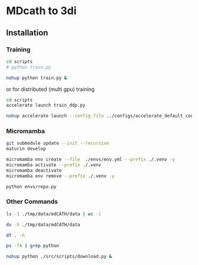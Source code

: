 # MDcath to 3di

## Installation

### Training
```sh
cd scripts
# python train.py

nohup python train.py &
```

or for distributed (multi gpu) training

```sh
cd scripts
accelerate launch train_ddp.py

nohup accelerate launch --config_file ../configs/accelerate_default_config.yaml train_ddp.py &
```


### Micromamba

```sh
git submodule update --init --recursive
maturin develop

micromamba env create --file  ./envs/env.yml --prefix ./.venv -y
micromamba activate --prefix ./.venv
micromamba deactivate
micromamba env remove --prefix ./.venv -y

python envs/repo.py
```

### Other Commands

```sh
ls -1 ./tmp/data/mdCATH/data | wc -l

du -h ./tmp/data/mdCATH/data

df . -h

ps -fA | grep python

nohup python ./src/scripts/download.py &
```
